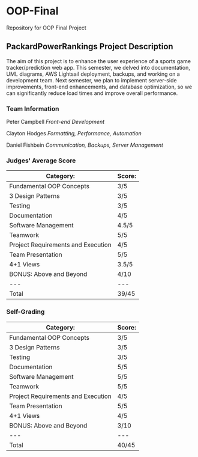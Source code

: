 # OOP-Final
Repository for OOP Final Project

## PackardPowerRankings Project Description
The aim of this project is to enhance the user experience of a sports game tracker/prediction web app. This semester, we delved into documentation, UML diagrams, AWS Lightsail deployment, backups, and working on a development team. Next semester, we plan to implement server-side improvements, front-end enhancements, and database optimization, so we can significantly reduce load times and improve overall performance.

### Team Information
Peter Campbell
*Front-end Development*

Clayton Hodges
*Formatting, Performance, Automation*

Daniel Fishbein
*Communication, Backups, Server Management*


### Judges' Average Score

| Category: | Score: |
| --- | --- |
| Fundamental OOP Concepts | 3/5 |
| 3 Design Patterns | 3/5 |
| Testing | 3/5 |
| Documentation | 4/5 |
| Software Management | 4.5/5 |
| Teamwork | 5/5 |
| Project Requirements and Execution | 4/5 |
| Team Presentation | 5/5 |
| 4+1 Views | 3.5/5 |
| BONUS: Above and Beyond | 4/10 |
| --- | --- |
| Total | 39/45 |

### Self-Grading

| Category: | Score: |
| --- | --- |
| Fundamental OOP Concepts | 3/5 |
| 3 Design Patterns | 3/5 |
| Testing | 3/5 |
| Documentation | 5/5 |
| Software Management | 5/5 |
| Teamwork | 5/5 |
| Project Requirements and Execution | 4/5 |
| Team Presentation | 5/5 |
| 4+1 Views | 4/5 |
| BONUS: Above and Beyond | 3/10 |
| --- | --- |
| Total | 40/45 |
